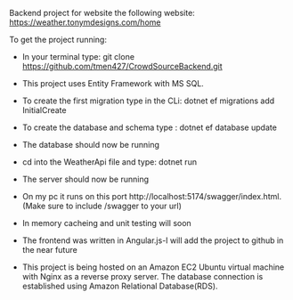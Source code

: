 Backend project for website the following website: https://weather.tonymdesigns.com/home <br>

To get the project running: <br>
- In your terminal type: git clone https://github.com/tmen427/CrowdSourceBackend.git
- This project uses Entity Framework with MS SQL.
- To create the first migration type in the CLi: dotnet ef migrations add InitialCreate
- To create the database and schema type : dotnet ef database update
- The database should now be running
- cd into the WeatherApi file and type: dotnet run 
- The server should now be running 
- On my pc it runs on this port http://localhost:5174/swagger/index.html. (Make sure to include /swagger to your url) 

- In memory cacheing and unit testing will soon
- The frontend was written in Angular.js-I will add the project to github in the near future

- This project is being hosted on an Amazon EC2 Ubuntu virtual machine with Nginx as a reverse proxy server. The database connection is established using Amazon Relational Database(RDS).  
